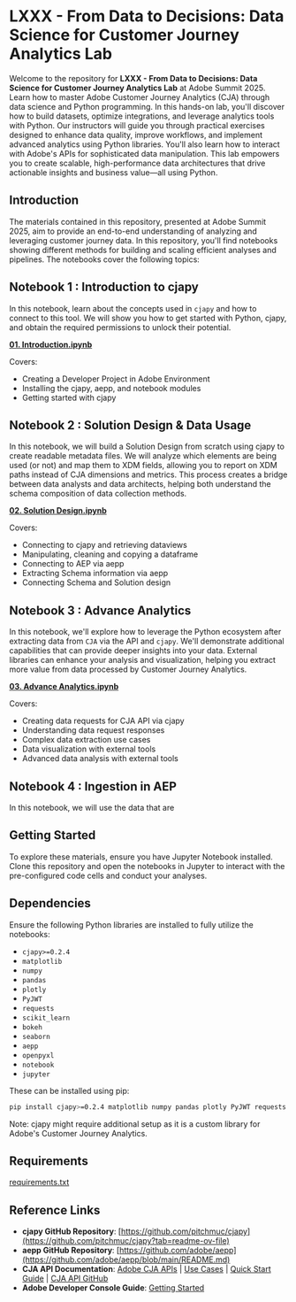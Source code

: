 # LXXX - From Data to Decisions: Data Science for Customer Journey Analytics Lab

Welcome to the repository for **LXXX - From Data to Decisions: Data Science for Customer Journey Analytics Lab** at Adobe Summit 2025. Learn how to master Adobe Customer Journey Analytics (CJA) through data science and Python programming. In this hands-on lab, you'll discover how to build datasets, optimize integrations, and leverage analytics tools with Python. Our instructors will guide you through practical exercises designed to enhance data quality, improve workflows, and implement advanced analytics using Python libraries. You'll also learn how to interact with Adobe's APIs for sophisticated data manipulation. This lab empowers you to create scalable, high-performance data architectures that drive actionable insights and business value—all using Python.

## Introduction

The materials contained in this repository, presented at Adobe Summit 2025, aim to provide an end-to-end understanding of analyzing and leveraging customer journey data. In this repository, you'll find notebooks showing different methods for building and scaling efficient analyses and pipelines. The notebooks cover the following topics:

## Notebook 1 : Introduction to cjapy
In this notebook, learn about the concepts used in `cjapy` and how to connect to this tool.
We will show you how to get started with Python, cjapy, and obtain the required permissions to unlock their potential.

**[01. Introduction.ipynb](https://github.com/pitchmuc/CJA_Summit_2025/blob/fee46ddf820614bf7fdfaf1e655838985c5f9593/notebooks/01.%20Introduction.ipynb)**

Covers:
* Creating a Developer Project in Adobe Environment
* Installing the cjapy, aepp, and notebook modules
* Getting started with cjapy

## Notebook 2 : Solution Design & Data Usage
In this notebook, we will build a Solution Design from scratch using cjapy to create readable metadata files. We will analyze which elements are being used (or not) and map them to XDM fields, allowing you to report on XDM paths instead of CJA dimensions and metrics.
This process creates a bridge between data analysts and data architects, helping both understand the schema composition of data collection methods.

**[02. Solution Design.ipynb](https://github.com/pitchmuc/CJA_Summit_2025/blob/73e22b988b56bee3f51f70a377dd1ecfae0aab9e/notebooks/02.%20Solution%20Design.ipynb)**

Covers:
* Connecting to cjapy and retrieving dataviews
* Manipulating, cleaning and copying a dataframe
* Connecting to AEP via aepp
* Extracting Schema information via aepp
* Connecting Schema and Solution design

## Notebook 3 : Advance Analytics
In this notebook, we'll explore how to leverage the Python ecosystem after extracting data from `CJA` via the API and `cjapy`. We'll demonstrate additional capabilities that can provide deeper insights into your data.
External libraries can enhance your analysis and visualization, helping you extract more value from data processed by Customer Journey Analytics.

**[03. Advance Analytics.ipynb](https://github.com/pitchmuc/CJA_Summit_2025/blob/e8ff50efc235b6e90b0a08e82e6120413ef7bc2e/notebooks/03.%20Advance%20Analytics.ipynb)**

Covers:
* Creating data requests for CJA API via cjapy
* Understanding data request responses
* Complex data extraction use cases
* Data visualization with external tools
* Advanced data analysis with external tools


## Notebook 4 : Ingestion in AEP
In this notebook, we will use the data that are 

## Getting Started

To explore these materials, ensure you have Jupyter Notebook installed. Clone this repository and open the notebooks in Jupyter to interact with the pre-configured code cells and conduct your analyses.

## Dependencies

Ensure the following Python libraries are installed to fully utilize the notebooks:

- `cjapy>=0.2.4`
- `matplotlib`
- `numpy`
- `pandas`
- `plotly`
- `PyJWT`
- `requests`
- `scikit_learn`
- `bokeh`
- `seaborn`
- `aepp`
- `openpyxl`
- `notebook`
- `jupyter`

These can be installed using pip:

```sh
pip install cjapy>=0.2.4 matplotlib numpy pandas plotly PyJWT requests scikit-learn bokeh seaborn aepp openpyxl notebook jupyter
```

Note: cjapy might require additional setup as it is a custom library for Adobe's Customer Journey Analytics.

## Requirements
[requirements.txt](requirements.txt)

## Reference Links

- **cjapy GitHub Repository**: [https://github.com/pitchmuc/cjapy](https://github.com/pitchmuc/cjapy?tab=readme-ov-file)
- **aepp GitHub Repository**: [https://github.com/adobe/aepp](https://github.com/adobe/aepp/blob/main/README.md)
- **CJA API Documentation**: [Adobe CJA APIs](https://www.adobe.io/cja-apis/docs/api/) | [Use Cases](https://www.adobe.io/cja-apis/docs/use-cases/) | [Quick Start Guide](https://developer.adobe.com/cja-apis/docs/getting-started/) | [CJA API GitHub](https://github.com/AdobeDocs/cja-apis)
- **Adobe Developer Console Guide**: [Getting Started](https://developer.adobe.com/developer-console/docs/guides/getting-started/)